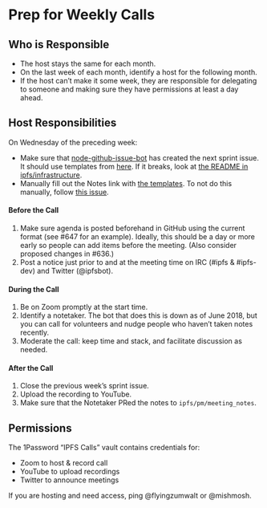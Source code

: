 # Prep for Weekly Calls

## Who is Responsible

- The host stays the same for each month.
- On the last week of each month, identify a host for the following month.
- If the host can’t make it some week, they are responsible for delegating to someone and making sure they have permissions at least a day ahead.

## Host Responsibilities

On Wednesday of the preceding week:
- Make sure that [node-github-issue-bot](https://github.com/ipfs/node-github-issue-bot) has created the next sprint issue. It should use templates from [here](https://github.com/ipfs/node-github-issue-bot/tree/master/templates). If it breaks, look at [the README in ipfs/infrastructure](https://github.com/ipfs/infrastructure/tree/master/sprintbot).
- Manually fill out the Notes link with [the templates](https://github.com/ipfs/pm/tree/master/templates). To not do this manually, follow [this issue](https://github.com/ipfs/node-github-issue-bot/issues/8).

#### Before the Call

1. Make sure agenda is posted beforehand in GitHub using the current format (see #647 for an example). Ideally, this should be a day or more early so people can add items before the meeting. (Also consider proposed changes in #636.)
1. Post a notice just prior to and at the meeting time on IRC (#ipfs & #ipfs-dev) and Twitter (@ipfsbot).

#### During the Call

1. Be on Zoom promptly at the start time.
1. Identify a notetaker. The bot that does this is down as of June 2018, but you can call for volunteers and nudge people who haven’t taken notes recently.
1. Moderate the call: keep time and stack, and facilitate discussion as needed.

#### After the Call

1. Close the previous week’s sprint issue.
1. Upload the recording to YouTube.
1. Make sure that the Notetaker PRed the notes to `ipfs/pm/meeting_notes`.

## Permissions

The 1Password “IPFS Calls” vault contains credentials for:
- Zoom to host & record call
- YouTube to upload recordings
- Twitter to announce meetings

If you are hosting and need access, ping @flyingzumwalt or @mishmosh.

